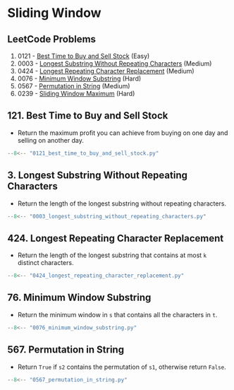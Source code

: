 # Sliding Window

## LeetCode Problems

1. 0121 - [Best Time to Buy and Sell Stock](https://leetcode.com/problems/best-time-to-buy-and-sell-stock/) (Easy)
2. 0003 - [Longest Substring Without Repeating Characters](https://leetcode.com/problems/longest-substring-without-repeating-characters/) (Medium)
3. 0424 - [Longest Repeating Character Replacement](https://leetcode.com/problems/longest-repeating-character-replacement/) (Medium)
4. 0076 - [Minimum Window Substring](https://leetcode.com/problems/minimum-window-substring/) (Hard)
5. 0567 - [Permutation in String](https://leetcode.com/problems/permutation-in-string/) (Medium)
6. 0239 - [Sliding Window Maximum](https://leetcode.com/problems/sliding-window-maximum/) (Hard)

## 121. Best Time to Buy and Sell Stock

- Return the maximum profit you can achieve from buying on one day and selling on another day.

```python
--8<-- "0121_best_time_to_buy_and_sell_stock.py"
```

## 3. Longest Substring Without Repeating Characters

- Return the length of the longest substring without repeating characters.

```python
--8<-- "0003_longest_substring_without_repeating_characters.py"
```

## 424. Longest Repeating Character Replacement

- Return the length of the longest substring that contains at most `k` distinct characters.

```python
--8<-- "0424_longest_repeating_character_replacement.py"
```

## 76. Minimum Window Substring

- Return the minimum window in `s` that contains all the characters in `t`.

```python
--8<-- "0076_minimum_window_substring.py"
```

## 567. Permutation in String

- Return `True` if `s2` contains the permutation of `s1`, otherwise return `False`.

```python
--8<-- "0567_permutation_in_string.py"
```
